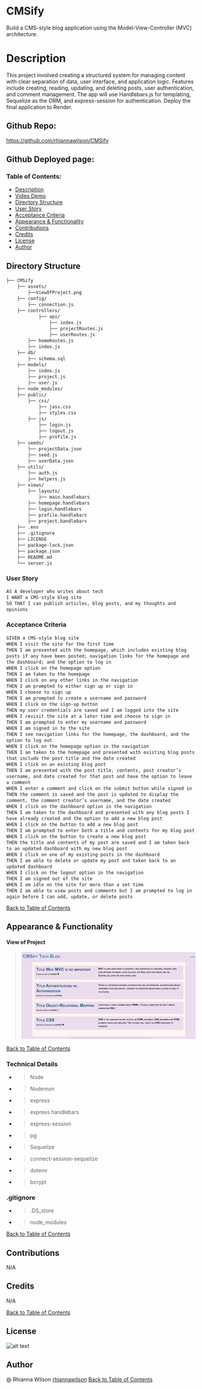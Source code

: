 # CMSify
Build a CMS-style blog application using the Model-View-Controller (MVC) architecture.

# Description 
This project involved creating a structured system for managing content with clear separation of data, user interface, and application logic. Features include creating, reading, updating, and deleting posts, user authentication, and comment management. The app will use Handlebars.js for templating, Sequelize as the ORM, and express-session for authentication. Deploy the final application to Render.

## Github Repo:
https://github.com/rhiannawilson/CMSify

## Github Deployed page:

### Table of Contents:
- [Description](#description)
- [Video Demo](#walkthrough-video)
- [Directory Structure](#directory-structure)
- [User Story](#user-story)
- [Acceptance Criteria](#acceptance-criteria)
- [Appearance & Functionality](#appearance--functionality) 
- [Contributions](#contributions)
- [Credits](#credits)
- [License](#license)
- [Author](#author)

## Directory Structure
```  
├── CMSify
    ├── assets/
        ├──ViewOfProject.png
    ├── config/ 
        ├── connection.js 
    ├── controllers/
            ├── api/
                ├── index.js 
                ├── projectRoutes.js  
                ├── userRoutes.js    
        ├── homeRoutes.js 
        ├── index.js 
    ├── db/ 
        ├── schema.sql 
    ├── models/ 
        ├── index.js 
        ├── project.js 
        ├── user.js 
    ├── node_modules/ 
    ├── public/ 
        ├── css/ 
            ├── jass.css 
            ├── styles.css    
        ├── js/ 
            ├── login.js 
            ├── logout.js  
            ├── profile.js           
    ├── seeds/ 
        ├── projectData.json 
        ├── seed.js 
        ├── userData.json                 
    ├── utils/
        ├── auth.js      
        ├── helpers.js        
    ├── views/
        ├── layouts/
            ├── main.handlebars
        ├── homepage.handlebars
        ├── login.handlebars
        ├── profile.handlebars
        ├── project.handlebars  
    ├── .env          
    ├── .gitignore    
    ├── LICENSE
    ├── package-lock.json
    ├── package.json
    ├── README.md 
    └── server.js  
```

### User Story
```
AS A developer who writes about tech
I WANT a CMS-style blog site
SO THAT I can publish articles, blog posts, and my thoughts and opinions
```

### Acceptance Criteria
```
GIVEN a CMS-style blog site
WHEN I visit the site for the first time
THEN I am presented with the homepage, which includes existing blog posts if any have been posted; navigation links for the homepage and the dashboard; and the option to log in
WHEN I click on the homepage option
THEN I am taken to the homepage
WHEN I click on any other links in the navigation
THEN I am prompted to either sign up or sign in
WHEN I choose to sign up
THEN I am prompted to create a username and password
WHEN I click on the sign-up button
THEN my user credentials are saved and I am logged into the site
WHEN I revisit the site at a later time and choose to sign in
THEN I am prompted to enter my username and password
WHEN I am signed in to the site
THEN I see navigation links for the homepage, the dashboard, and the option to log out
WHEN I click on the homepage option in the navigation
THEN I am taken to the homepage and presented with existing blog posts that include the post title and the date created
WHEN I click on an existing blog post
THEN I am presented with the post title, contents, post creator’s username, and date created for that post and have the option to leave a comment
WHEN I enter a comment and click on the submit button while signed in
THEN the comment is saved and the post is updated to display the comment, the comment creator’s username, and the date created
WHEN I click on the dashboard option in the navigation
THEN I am taken to the dashboard and presented with any blog posts I have already created and the option to add a new blog post
WHEN I click on the button to add a new blog post
THEN I am prompted to enter both a title and contents for my blog post
WHEN I click on the button to create a new blog post
THEN the title and contents of my post are saved and I am taken back to an updated dashboard with my new blog post
WHEN I click on one of my existing posts in the dashboard
THEN I am able to delete or update my post and taken back to an updated dashboard
WHEN I click on the logout option in the navigation
THEN I am signed out of the site
WHEN I am idle on the site for more than a set time
THEN I am able to view posts and comments but I am prompted to log in again before I can add, update, or delete posts
```
[Back to Table of Contents](#table-of-contents)

## Appearance & Functionality 
#### View of Project
>![View of projectExample](./assets/ViewOfProject.png)


[Back to Table of Contents](#table-of-contents)

### Technical Details
- > Node 
- > Nodemon
- > express
- > express handlebars
- > express-session
- > pg
- > Sequelize
- > connect-session-sequelize
- > dotenv 
- > bcrypt

### .gitignore 
- > .DS_store 
- > node_modules
    
[Back to Table of Contents](#table-of-contents)
## Contributions
N/A

## Credits
N/A

[Back to Table of Contents](#table-of-contents)

## License
![alt text](https://img.shields.io/badge/License-_MIT-blue.svg)

## Author
@ Rhianna Wilson
[rhiannawilson](https://github.com/rhiannawilson)
[Back to Table of Contents](#table-of-contents)
